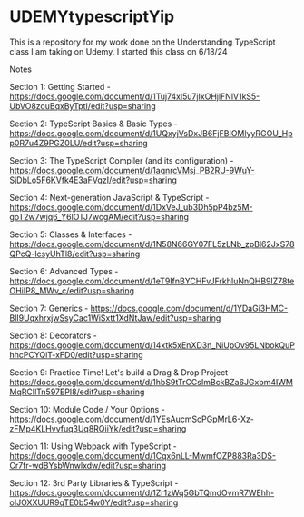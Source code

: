 # UDEMYtypescriptYip
This is a repository for my work done on the Understanding TypeScript class I am taking on Udemy. I started this class on 6/18/24


Notes


Section 1: Getting Started - https://docs.google.com/document/d/1Tuj74xl5u7jIxOHjlFNlV1kS5-UbVO8zouBqxByTptI/edit?usp=sharing

Section 2: TypeScript Basics & Basic Types - https://docs.google.com/document/d/1UQxyjVsDxJB6FjFBIOMlyyRGOU_Hpp0R7u4Z9PGZ0LU/edit?usp=sharing

Section 3: The TypeScript Compiler (and its configuration) - https://docs.google.com/document/d/1aqnrcVMsj_PB2RU-9WuY-SjDbLo5F6KVfk4E3aFVqzI/edit?usp=sharing

Section 4: Next-generation JavaScript & TypeScript - https://docs.google.com/document/d/1DxVeJ_ub3Dh5pP4bz5M-goT2w7wjq6_Y6lOTJ7wcgAM/edit?usp=sharing

Section 5: Classes & Interfaces - https://docs.google.com/document/d/1N58N66GY07FL5zLNb_zpBl62JxS78QPcQ-lcsyUhTl8/edit?usp=sharing

Section 6: Advanced Types - https://docs.google.com/document/d/1eT9IfnBYCHFvJFrkhIuNnQHB9lZ78teOHiIP8_MWv_c/edit?usp=sharing

Section 7: Generics - https://docs.google.com/document/d/1YDaGi3HMC-BlI9UqxhrxjwSsyCac1WiSxtt1XdNtJaw/edit?usp=sharing

Section 8: Decorators - https://docs.google.com/document/d/14xtk5xEnXD3n_NiUpOv95LNbokQuPhhcPCYQiT-xFD0/edit?usp=sharing

Section 9: Practice Time! Let's build a Drag & Drop Project - https://docs.google.com/document/d/1hbS9tTrCCsImBckBZa6JGxbm4IWMMqRCIlTn597EPI8/edit?usp=sharing

Section 10: Module Code / Your Options - https://docs.google.com/document/d/1YEsAucmScPGpMrL6-Xz-zFMp4KLHvvfuq3Uq8RQiiYk/edit?usp=sharing

Section 11: Using Webpack with TypeScript - https://docs.google.com/document/d/1Cqx6nLL-MwmfOZP883Ra3DS-Cr7fr-wdBYsbWnwlxdw/edit?usp=sharing

Section 12: 3rd Party Libraries & TypeScript - https://docs.google.com/document/d/1Zr1zWq5GbTQmdOvmR7WEhh-oIJOXXUUR9qTE0b54w0Y/edit?usp=sharing
